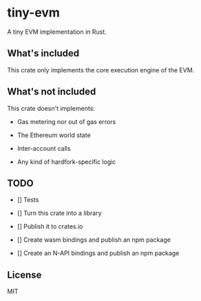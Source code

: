 # tiny-evm

A tiny EVM implementation in Rust.

## What's included

This crate only implements the core execution engine of the EVM.

## What's not included

This crate doesn't implements:

* Gas metering nor out of gas errors

* The Ethereum world state

* Inter-account calls

* Any kind of hardfork-specific logic

## TODO

* [] Tests

* [] Turn this crate into a library

* [] Publish it to crates.io

* [] Create wasm bindings and publish an npm package

* [] Create an N-API bindings and publish an npm package

## License

MIT
